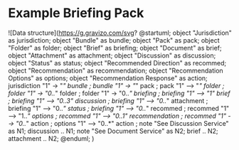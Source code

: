 # Example Briefing Pack 

![Data structure](https://g.gravizo.com/svg?
@startuml;
object "Jurisdiction" as jurisdiction;
object "Bundle" as bundle;
object "Pack" as pack;
object "Folder" as folder;
object "Brief" as briefing;
object "Document" as brief;
object "Attachment" as attachment;
object "Discussion" as discussion;
object "Status" as status;
object "Recommended Direction" as recommed;
object "Recommendation" as recommendation;
object "Recommendation Options" as options;
object "Recommendation Response" as action;
jurisdiction "1" -> "*" bundle ;
bundle "1" -> "*" pack ;
pack "1" --> "*" folder ;
folder "1" -> "0..*" folder ;
folder "1" -> "0..*" briefing  ;
briefing "1" --> "1" brief ;
briefing "1" --> "0..3" discussion ;
briefing "1" --> "0..*" attachment ;
briefing "1" --> "0..*" status ;
briefing "1" --> "0..*" recommed ;
recommed "1" --> "1..*" options ;
recommed "1" --> "0..1" recommendation ;
recommed "1" --> "0..*" action ;
options "1" --> "0..*" action ;
note "See Discussion Service" as N1;
discussion .. N1;
note "See Document Service" as N2;
brief .. N2;
attachment .. N2;
@enduml;
)

